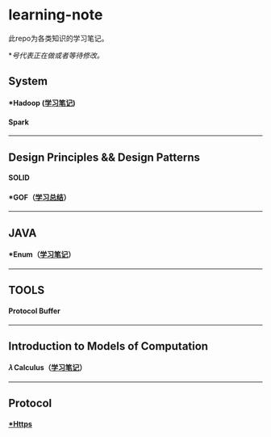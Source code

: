 # learning-note
此repo为各类知识的学习笔记。

**号代表正在做或者等待修改。*

## System

#### *Hadoop ([学习笔记](doc/hadoop-learning-roadmap.md))

#### Spark



---

## Design Principles && Design Patterns

#### SOLID

#### *GOF（[学习总结](doc/design-pattern-gof.md)）



---

## JAVA 

#### *Enum（[学习笔记](doc/java-enum.md)）



---

## TOOLS

#### Protocol Buffer



---

## Introduction to Models of Computation

#### 𝜆 Calculus（[学习笔记](doc/lambda-calculus.md)）



---

## Protocol

#### [*Https](doc/https.md)